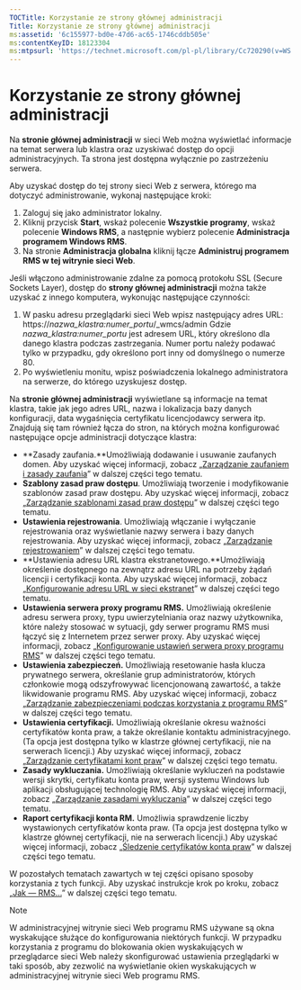 ```yaml
---
TOCTitle: Korzystanie ze strony głównej administracji
Title: Korzystanie ze strony głównej administracji
ms:assetid: '6c155977-bd0e-47d6-ac65-1746cddb505e'
ms:contentKeyID: 18123304
ms:mtpsurl: 'https://technet.microsoft.com/pl-pl/library/Cc720290(v=WS.10)'
---
```


Korzystanie ze strony głównej administracji
===========================================

Na **stronie głównej administracji** w sieci Web można wyświetlać informacje na temat serwera lub klastra oraz uzyskiwać dostęp do opcji administracyjnych. Ta strona jest dostępna wyłącznie po zastrzeżeniu serwera.

Aby uzyskać dostęp do tej strony sieci Web z serwera, którego ma dotyczyć administrowanie, wykonaj następujące kroki:

1.  Zaloguj się jako administrator lokalny.
2.  Kliknij przycisk **Start**, wskaż polecenie **Wszystkie programy**, wskaż polecenie **Windows RMS**, a następnie wybierz polecenie **Administracja programem Windows RMS**.
3.  Na stronie **Administracja globalna** kliknij łącze **Administruj programem RMS w tej witrynie sieci Web**.

Jeśli włączono administrowanie zdalne za pomocą protokołu SSL (Secure Sockets Layer), dostęp do **strony głównej administracji** można także uzyskać z innego komputera, wykonując następujące czynności:

1.  W pasku adresu przeglądarki sieci Web wpisz następujący adres URL:
    https://*nazwa\_klastra:numer\_portu*/\_wmcs/admin
    Gdzie *nazwa\_klastra:numer\_portu* jest adresem URL, który określono dla danego klastra podczas zastrzegania. Numer portu należy podawać tylko w przypadku, gdy określono port inny od domyślnego o numerze 80.
2.  Po wyświetleniu monitu, wpisz poświadczenia lokalnego administratora na serwerze, do którego uzyskujesz dostęp.

Na **stronie głównej administracji** wyświetlane są informacje na temat klastra, takie jak jego adres URL, nazwa i lokalizacja bazy danych konfiguracji, data wygaśnięcia certyfikatu licencjodawcy serwera itp. Znajdują się tam również łącza do stron, na których można konfigurować następujące opcje administracji dotyczące klastra:

-   **Zasady zaufania.**Umożliwiają dodawanie i usuwanie zaufanych domen. Aby uzyskać więcej informacji, zobacz „[Zarządzanie zaufaniem i zasady zaufania](https://technet.microsoft.com/1c96ee74-fd28-4511-be21-087e2b04c3ee)” w dalszej części tego tematu.
-   **Szablony zasad praw dostępu**. Umożliwiają tworzenie i modyfikowanie szablonów zasad praw dostępu. Aby uzyskać więcej informacji, zobacz „[Zarządzanie szablonami zasad praw dostępu](https://technet.microsoft.com/718286dc-3399-4556-96c9-ec3a33d31877)” w dalszej części tego tematu.
-   **Ustawienia rejestrowania**. Umożliwiają włączanie i wyłączanie rejestrowania oraz wyświetlanie nazwy serwera i bazy danych rejestrowania. Aby uzyskać więcej informacji, zobacz „[Zarządzanie rejestrowaniem](https://technet.microsoft.com/8fccfc57-2135-494e-8e44-f6191bf5e4a0)” w dalszej części tego tematu.
-   **Ustawienia adresu URL klastra ekstranetowego.**Umożliwiają określenie dostępnego na zewnątrz adresu URL na potrzeby żądań licencji i certyfikacji konta. Aby uzyskać więcej informacji, zobacz „[Konfigurowanie adresu URL w sieci ekstranet](https://technet.microsoft.com/88fec9ff-c96c-4d20-8856-0485e7507572)” w dalszej części tego tematu.
-   **Ustawienia serwera proxy programu RMS.** Umożliwiają określenie adresu serwera proxy, typu uwierzytelniania oraz nazwy użytkownika, które należy stosować w sytuacji, gdy serwer programu RMS musi łączyć się z Internetem przez serwer proxy. Aby uzyskać więcej informacji, zobacz „[Konfigurowanie ustawień serwera proxy programu RMS](https://technet.microsoft.com/179d2970-62e9-4487-aa5b-f4334234991e)” w dalszej części tego tematu.
-   **Ustawienia zabezpieczeń.** Umożliwiają resetowanie hasła klucza prywatnego serwera, określanie grup administratorów, których członkowie mogą odszyfrowywać licencjonowaną zawartość, a także likwidowanie programu RMS. Aby uzyskać więcej informacji, zobacz „[Zarządzanie zabezpieczeniami podczas korzystania z programu RMS](https://technet.microsoft.com/62050812-de4f-4392-8d63-f2f89aa01ed4)” w dalszej części tego tematu.
-   **Ustawienia certyfikacji.** Umożliwiają określanie okresu ważności certyfikatów konta praw, a także określanie kontaktu administracyjnego. (Ta opcja jest dostępna tylko w klastrze głównej certyfikacji, nie na serwerach licencji.) Aby uzyskać więcej informacji, zobacz „[Zarządzanie certyfikatami kont praw](https://technet.microsoft.com/49c5c2ba-e197-4e4b-b3b3-b3248f068bcc)” w dalszej części tego tematu.
-   **Zasady wykluczania.** Umożliwiają określanie wykluczeń na podstawie wersji skrytki, certyfikatu konta praw, wersji systemu Windows lub aplikacji obsługującej technologię RMS. Aby uzyskać więcej informacji, zobacz „[Zarządzanie zasadami wykluczania](https://technet.microsoft.com/ee31e099-e095-4648-95da-0009fbeb48cb)” w dalszej części tego tematu.
-   **Raport certyfikacji konta RM.** Umożliwia sprawdzenie liczby wystawionych certyfikatów konta praw. (Ta opcja jest dostępna tylko w klastrze głównej certyfikacji, nie na serwerach licencji.) Aby uzyskać więcej informacji, zobacz „[Śledzenie certyfikatów konta praw](https://technet.microsoft.com/5bb0f3cf-fc44-4e60-a93f-c789d6f8a902)” w dalszej części tego tematu.

W pozostałych tematach zawartych w tej części opisano sposoby korzystania z tych funkcji. Aby uzyskać instrukcje krok po kroku, zobacz „[Jak — RMS...](https://technet.microsoft.com/82032075-f361-438f-a2c4-93ab29ae6cff)” w dalszej części tego tematu.

> [!note]  
> W administracyjnej witrynie sieci Web programu RMS używane są okna wyskakujące służące do konfigurowania niektórych funkcji. W przypadku korzystania z programu do blokowania okien wyskakujących w przeglądarce sieci Web należy skonfigurować ustawienia przeglądarki w taki sposób, aby zezwolić na wyświetlanie okien wyskakujących w administracyjnej witrynie sieci Web programu RMS. 
